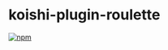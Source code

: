 # koishi-plugin-roulette

[![npm](https://img.shields.io/npm/v/koishi-plugin-roulette?style=flat-square)](https://www.npmjs.com/package/koishi-plugin-roulette)


